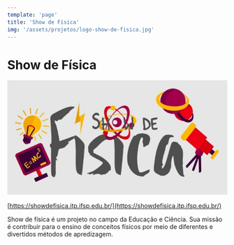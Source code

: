 ```yaml
---
template: 'page'
title: 'Show de Física'
img: '/assets/projetos/logo-show-de-fisica.jpg'
---
```


# Show de Física

![Show de Física](/assets/projetos/logo-show-de-fisica.jpg)

[https://showdefisica.itp.ifsp.edu.br/](https://showdefisica.itp.ifsp.edu.br/)

Show de física é um projeto no campo da Educação e Ciência. Sua missão é contribuir para o ensino de conceitos físicos por meio de diferentes e divertidos métodos de apredizagem.